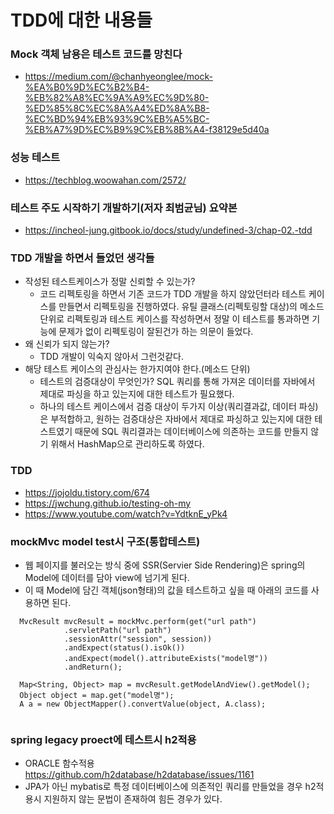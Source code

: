 # TDD에 대한 내용들


### Mock 객체 남용은 테스트 코드를 망친다
  - https://medium.com/@chanhyeonglee/mock-%EA%B0%9D%EC%B2%B4-%EB%82%A8%EC%9A%A9%EC%9D%80-%ED%85%8C%EC%8A%A4%ED%8A%B8-%EC%BD%94%EB%93%9C%EB%A5%BC-%EB%A7%9D%EC%B9%9C%EB%8B%A4-f38129e5d40a

### 성능 테스트
  - https://techblog.woowahan.com/2572/

### 테스트 주도 시작하기 개발하기(저자 최범균님) 요약본
  - https://incheol-jung.gitbook.io/docs/study/undefined-3/chap-02.-tdd

### TDD 개발을 하면서 들었던 생각들
  - 작성된 테스트케이스가 정말 신뢰할 수 있는가?
    - 코드 리펙토링을 하면서 기존 코드가 TDD 개발을 하지 않았던터라 테스트 케이스를 만들면서 리펙토링을 진행하였다. 유틸 클래스(리펙토링할 대상)의 메소드 단위로 리펙토링과 테스트 케이스를 작성하면서 정말 이 테스트를 통과하면 기능에 문제가 없이 리펙토링이 잘된건가 하는 의문이 들었다. 
  - 왜 신뢰가 되지 않는가?
    - TDD 개발이 익숙지 않아서 그런것같다.
  - 해당 테스트 케이스의 관심사는 한가지여야 한다.(메소드 단위)
    - 테스트의 검증대상이 무엇인가? SQL 쿼리를 통해 가져온 데이터를 자바에서 제대로 파싱을 하고 있는지에 대한 테스트가 필요했다. 
    - 하나의 테스트 케이스에서 검증 대상이 두가지 이상(쿼리결과값, 데이터 파싱)은 부적합하고, 원하는 검증대상은 자바에서 제대로 파싱하고 있는지에 대한 테스트였기 때문에 SQL 쿼리결과는 데이터베이스에 의존하는 코드를 만들지 않기 위해서 HashMap으로 관리하도록 하였다.

### TDD
- https://jojoldu.tistory.com/674
- https://jwchung.github.io/testing-oh-my
- https://www.youtube.com/watch?v=YdtknE_yPk4

### mockMvc model test시 구조(통합테스트)
- 웹 페이지를 불러오는 방식 중에 SSR(Servier Side Rendering)은 spring의 Model에 데이터를 담아 view에 넘기게 된다.
- 이 때 Model에 담긴 객체(json형태)의 값을 테스트하고 싶을 때 아래의 코드를 사용하면 된다.
```
  MvcResult mvcResult = mockMvc.perform(get("url path")
			.servletPath("url path")
			.sessionAttr("session", session))
			.andExpect(status().isOk())
			.andExpect(model().attributeExists("model명"))
			.andReturn();
		
  Map<String, Object> map = mvcResult.getModelAndView().getModel();
  Object object = map.get("model명");
  A a = new ObjectMapper().convertValue(object, A.class);
  
```

### spring legacy proect에 테스트시 h2적용
- ORACLE 함수적용 https://github.com/h2database/h2database/issues/1161 
- JPA가 아닌 mybatis로 특정 데이터베이스에 의존적인 쿼리를 만들었을 경우 h2적용시 지원하지 않는 문법이 존재하여 힘든 경우가 있다.
